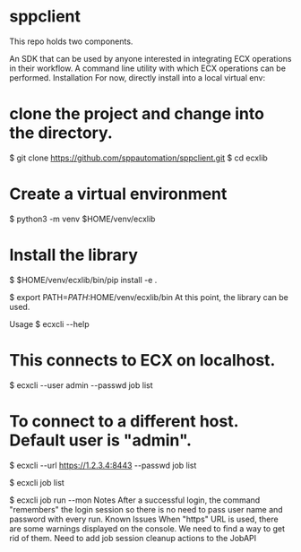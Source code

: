 # sppclient
This repo holds two components.

An SDK that can be used by anyone interested in integrating ECX operations in their workflow.
A command line utility with which ECX operations can be performed.
Installation
For now, directly install into a local virtual env:

# clone the project and change into the directory.
$ git clone https://github.com/sppautomation/sppclient.git
$ cd ecxlib

# Create a virtual environment
$ python3 -m venv $HOME/venv/ecxlib

# Install the library
$ $HOME/venv/ecxlib/bin/pip install -e .

$ export PATH=$PATH:$HOME/venv/ecxlib/bin
At this point, the library can be used.

Usage
$ ecxcli --help

# This connects to ECX on localhost.
$ ecxcli --user admin --passwd <PASSWORD> job list

# To connect to a different host. Default user is "admin".
$ ecxcli --url https://1.2.3.4:8443 --passwd <PASSWORD> job list

$ ecxcli job list

$ ecxcli job run --mon <ID>
Notes
After a successful login, the command "remembers" the login session so there is no need to pass user name and password with every run.
Known Issues
When "https" URL is used, there are some warnings displayed on the console. We need to find a way to get rid of them.
Need to add job session cleanup actions to the JobAPI
